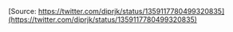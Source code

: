 [Source: https://twitter.com/diprjk/status/1359117780499320835](https://twitter.com/diprjk/status/1359117780499320835)